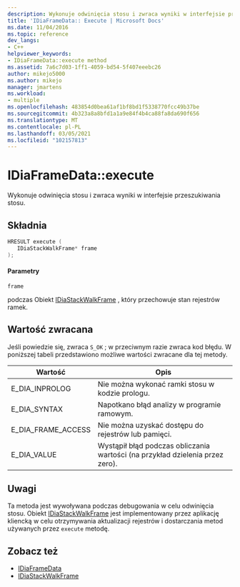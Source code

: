 ```yaml
---
description: Wykonuje odwinięcia stosu i zwraca wyniki w interfejsie przeszukiwania stosu.
title: 'IDiaFrameData:: Execute | Microsoft Docs'
ms.date: 11/04/2016
ms.topic: reference
dev_langs:
- C++
helpviewer_keywords:
- IDiaFrameData::execute method
ms.assetid: 7a6c7d03-1ff1-4059-bd54-5f407eeebc26
author: mikejo5000
ms.author: mikejo
manager: jmartens
ms.workload:
- multiple
ms.openlocfilehash: 483854d0bea61af1bf8bd1f5338770fcc49b37be
ms.sourcegitcommit: 4b323a8a8bfd1a1a9e84f4b4ca88fa8da690f656
ms.translationtype: MT
ms.contentlocale: pl-PL
ms.lasthandoff: 03/05/2021
ms.locfileid: "102157813"
---
```

# <a name="idiaframedataexecute"></a>IDiaFrameData::execute
Wykonuje odwinięcia stosu i zwraca wyniki w interfejsie przeszukiwania stosu.

## <a name="syntax"></a>Składnia

```C++
HRESULT execute ( 
   IDiaStackWalkFrame* frame
);
```

#### <a name="parameters"></a>Parametry
 `frame`

podczas Obiekt [IDiaStackWalkFrame](../../debugger/debug-interface-access/idiastackwalkframe.md) , który przechowuje stan rejestrów ramek.

## <a name="return-value"></a>Wartość zwracana
 Jeśli powiedzie się, zwraca `S_OK` ; w przeciwnym razie zwraca kod błędu. W poniższej tabeli przedstawiono możliwe wartości zwracane dla tej metody.

|Wartość|Opis|
|-----------|-----------------|
|E_DIA_INPROLOG|Nie można wykonać ramki stosu w kodzie prologu.|
|E_DIA_SYNTAX|Napotkano błąd analizy w programie ramowym.|
|E_DIA_FRAME_ACCESS|Nie można uzyskać dostępu do rejestrów lub pamięci.|
|E_DIA_VALUE|Wystąpił błąd podczas obliczania wartości (na przykład dzielenia przez zero).|

## <a name="remarks"></a>Uwagi
 Ta metoda jest wywoływana podczas debugowania w celu odwinięcia stosu. Obiekt [IDiaStackWalkFrame](../../debugger/debug-interface-access/idiastackwalkframe.md) jest implementowany przez aplikację kliencką w celu otrzymywania aktualizacji rejestrów i dostarczania metod używanych przez `execute` metodę.

## <a name="see-also"></a>Zobacz też
- [IDiaFrameData](../../debugger/debug-interface-access/idiaframedata.md)
- [IDiaStackWalkFrame](../../debugger/debug-interface-access/idiastackwalkframe.md)
